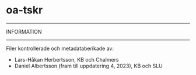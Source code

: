 # oa-tskr

*****
INFORMATION
*****

Filer kontrollerade och metadataberikade av:
* Lars-Håkan Herbertsson, KB och Chalmers
* Daniel Albertsson (fram till uppdatering 4, 2023), KB och SLU
